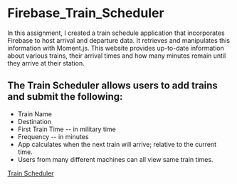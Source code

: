# Firebase_Train_Scheduler

In this assignment, I created a train schedule application that incorporates Firebase to host arrival and departure data. It retrieves and manipulates this information with Moment.js. This website provides up-to-date information about various trains, their arrival times and how many minutes remain until they arrive at their station.

## The Train Scheduler allows users to add trains and submit the following:
- Train Name
- Destination 
- First Train Time -- in military time
- Frequency -- in minutes
- App calculates when the next train will arrive; relative to the current time.
- Users from many different machines can all view same train times.

[Train Scheduler](https://zmatthews33.github.io/Firebase_Train_Scheduler/)
